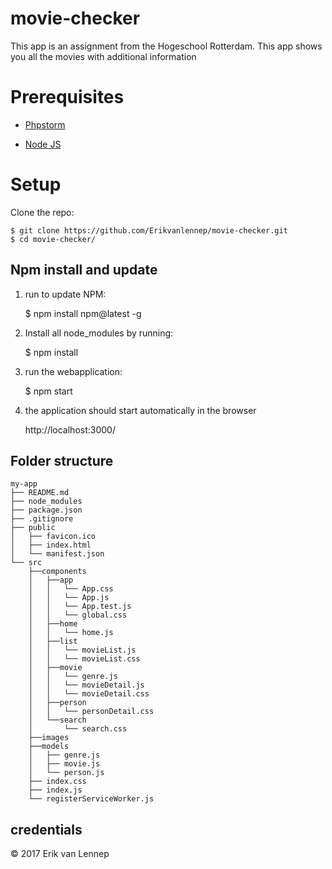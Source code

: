 # movie-checker
This app is an assignment from the Hogeschool Rotterdam. This app shows you all the movies with additional information

# Prerequisites #

* [Phpstorm](https://www.jetbrains.com/phpstorm/download/)

* [Node JS](https://nodejs.org/en/download/)

# Setup

Clone the repo:
    
    $ git clone https://github.com/Erikvanlennep/movie-checker.git
    $ cd movie-checker/

## Npm install and update

1) run to update NPM: 

    $ npm install npm@latest -g

2) Install all node_modules by running:

    $ npm install
    
3) run the webapplication:

    $ npm start
    
4) the application should start automatically in the browser

    http://localhost:3000/



## Folder structure

    my-app
    ├── README.md
    ├── node_modules
    ├── package.json
    ├── .gitignore
    ├── public
    │   ├── favicon.ico
    │   ├── index.html
    │   └── manifest.json
    └── src
        ├──components
        │   ├──app
        │   │   └── App.css
        │   │   └── App.js
        │   │   └── App.test.js
        │   │   └── global.css
        │   ├──home
        │   │   └── home.js
        │   ├──list
        │   │   └── movieList.js
        │   │   └── movieList.css
        │   ├──movie
        │   │   └── genre.js
        │   │   └── movieDetail.js
        │   │   └── movieDetail.css
        │   ├──person
        │   │   └── personDetail.css
        │   └──search
        │       └── search.css
        ├──images
        ├──models
        │   ├── genre.js
        │   ├── movie.js
        │   └── person.js
        ├── index.css
        ├── index.js
        └── registerServiceWorker.js
        


## credentials

© 2017 Erik van Lennep